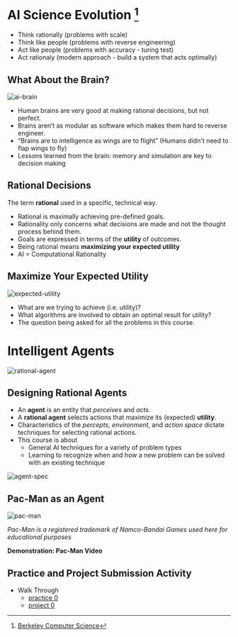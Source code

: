 # AI Science Evolution [^1]

* Think rationally (problems with scale)
* Think like people (problems with reverse engineering)
* Act like people (problems with accuracy - turing test)
* Act rationaly (modern approach - build a system that acts optimally)

## What About the Brain?

![ai-brain](https://github.com/btdobbs/AI/blob/main/Topic/images/ai-brain.png)

* Human brains are very good at making rational decisions, but not perfect.
* Brains aren’t as modular as software which makes them hard to reverse engineer.
* “Brains are to intelligence as wings are to flight” (Humans didn't need to flap wings to fly)
* Lessons learned from the brain: memory and simulation are key to decision making

## Rational Decisions

The term **rational** used in a specific, technical way.

* Rational is maximally achieving pre-defined goals.
* Rationality only concerns what decisions are made and not the thought process behind them.
* Goals are expressed in terms of the **utility** of outcomes.
* Being rational means **maximizing your expected utility**
* AI = Computational Rationality

## Maximize Your Expected Utility

![expected-utility](https://github.com/btdobbs/AI/blob/main/Topic/images/expected-utility.png)

* What are we trying to achieve (i.e. utility)?
* What algorithms are involved to obtain an optimal result for utility?
* The question being asked for all the problems in this course.

# Intelligent Agents

![rational-agent](https://github.com/btdobbs/AI/blob/main/Topic/images/rational-agent.png)

## Designing Rational Agents

* An **agent** is an entity that *perceives* and *acts*.
* A **rational agent** selects actions that maximize its (expected) **utility**.
* Characteristics of the *percepts*, *environment*, and *action space* dictate techniques for selecting rational actions.
* This course is about
  * General AI techniques for a variety of problem types
  * Learning to recognize when and how a new problem can be solved with an existing technique

![agent-spec](https://github.com/btdobbs/AI/blob/main/Topic/images/agent-spec.png)

## Pac-Man as an Agent

![pac-man](https://github.com/btdobbs/AI/blob/main/Topic/images/pac-man.jpg)

*Pac-Man is a registered trademark of Namco-Bandai Games used here for educational purposes*

**Demonstration: Pac-Man Video**

## Practice and Project Submission Activity

* Walk Through
  *  [practice 0](https://github.com/btdobbs/AI/blob/main/Practice/00/README.md)
  *  [project 0](https://github.com/btdobbs/AI/blob/main/Project/00/README.md)

[^1]: [Berkeley Computer Science](http://ai.berkeley.edu)
